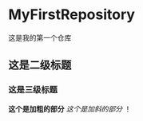 # MyFirstRepository
这是我的第一个仓库
## 这是二级标题
### 这是三级标题
**这个是加粗的部分**
*这个是加斜的部分*
！[](C:\Users\lx\Desktop)
